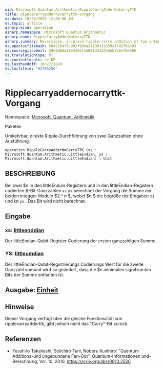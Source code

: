 ```yaml
---
uid: Microsoft.Quantum.Arithmetic.RippleCarryAdderNoCarryTTK
title: Ripplecarryaddernocarryttk-Vorgang
ms.date: 10/26/2020 12:00:00 AM
ms.topic: article
qsharp.kind: operation
qsharp.namespace: Microsoft.Quantum.Arithmetic
qsharp.name: RippleCarryAdderNoCarryTTK
qsharp.summary: Reversible, in-place ripple-carry addition of two integers without carry out.
ms.openlocfilehash: 59451b4f5c992f900a27139332059af7427b9b93
ms.sourcegitcommit: 29e0d88a30e4166fa580132124b0eb57e1f0e986
ms.translationtype: MT
ms.contentlocale: de-DE
ms.lasthandoff: 10/27/2020
ms.locfileid: "92706250"
---
```

# <a name="ripplecarryaddernocarryttk-operation"></a>Ripplecarryaddernocarryttk-Vorgang

Namespace: [Microsoft. Quantum. Arithmetik](xref:Microsoft.Quantum.Arithmetic)

Paketen [](https://nuget.org/packages/)


Umkehrbar, direkte Ripple-Durchführung von zwei Ganzzahlen ohne Ausführung.

```qsharp
operation RippleCarryAdderNoCarryTTK (xs : Microsoft.Quantum.Arithmetic.LittleEndian, ys : Microsoft.Quantum.Arithmetic.LittleEndian) : Unit
```


## <a name="description"></a>BESCHREIBUNG

Bei zwei $n in den littleEndian-Registern und in den littleEndian-Registern codierten $-Bit-Ganzzahlen `xs` `ys` berechnet der Vorgang die Summe der beiden integger Modulo $2 ^ n $, wobei $n $ die bitgröße der Eingaben `xs` und ist `ys` . Das Bit wird nicht berechnet.

## <a name="input"></a>Eingabe

### <a name="xs--littleendian"></a>xs: [littleenddian](xref:Microsoft.Quantum.Arithmetic.LittleEndian)

Der littleEndian-Qubit-Register Codierung der ersten ganzzahligen Summe.


### <a name="ys--littleendian"></a>YS: [littleumdian](xref:Microsoft.Quantum.Arithmetic.LittleEndian)

Der littleEndian-Qubit-Registrierungs Codierungs Wert für die zweite Ganzzahl sumund wird so geändert, dass die $n minimalen signifikanten Bits der Summe enthalten ist.



## <a name="output--unit"></a>Ausgabe: [Einheit](xref:microsoft.quantum.lang-ref.unit)



## <a name="remarks"></a>Hinweise

Dieser Vorgang verfügt über die gleiche Funktionalität wie ripplecarryadderttk, gibt jedoch nicht das "Carry"-Bit zurück.

## <a name="references"></a>Referenzen

- Yasuhiro Takahashi, Seiichiro Tani, Noboru Kunihiro: "Quantum Additions-und ungebundene Fan-Out", Quantum-Informationen und-Berechnung, Vol. 10, 2010.
  https://arxiv.org/abs/0910.2530